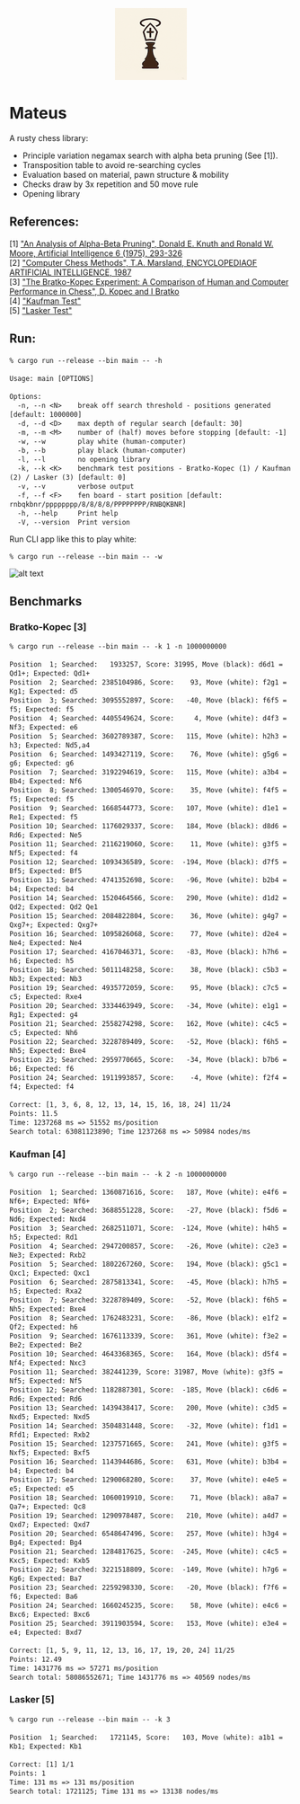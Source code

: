 <p align="center">
    <img src="Images/Mateus128x128.png" alt="Mateus Logo">
</p>

# Mateus

A rusty chess library:
* Principle variation negamax search with alpha beta pruning (See [1]).
* Transposition table to avoid re-searching cycles
* Evaluation based on material, pawn structure & mobility
* Checks draw by 3x repetition and 50 move rule
* Opening library

## References:

[1] ["An Analysis of Alpha-Beta Pruning", Donald E. Knuth and Ronald W. Moore, Artificial Intelligence 6 (1975), 293-326](http://www-public.telecom-sudparis.eu/~gibson/Teaching/Teaching-ReadingMaterial/KnuthMoore75.pdf) <br/>
[2] ["Computer Chess Methods", T.A. Marsland, ENCYCLOPEDIAOF ARTIFICIAL INTELLIGENCE, 1987](https://www.researchgate.net/publication/2404258_Computer_Chess_Methods) <br/>
[3] ["The Bratko-Kopec Experiment: A Comparison of Human and Computer Performance in Chess", D. Kopec and I Bratko](http://spider.sci.brooklyn.cuny.edu/~kopec) <br/>
[4] ["Kaufman Test"](https://www.chessprogramming.org/Kaufman_Test)<br/>
[5] ["Lasker Test"](https://www.chessprogramming.org/Lasker-Reichhelm_Position) <br/>

## Run:

```
% cargo run --release --bin main -- -h

Usage: main [OPTIONS]

Options:
  -n, --n <N>    break off search threshold - positions generated [default: 1000000]
  -d, --d <D>    max depth of regular search [default: 30]
  -m, --m <M>    number of (half) moves before stopping [default: -1]
  -w, --w        play white (human-computer)
  -b, --b        play black (human-computer)
  -l, --l        no opening library
  -k, --k <K>    benchmark test positions - Bratko-Kopec (1) / Kaufman (2) / Lasker (3) [default: 0]
  -v, --v        verbose output
  -f, --f <F>    fen board - start position [default: rnbqkbnr/pppppppp/8/8/8/8/PPPPPPPP/RNBQKBNR]
  -h, --help     Print help
  -V, --version  Print version

```

Run CLI app like this to play white:
```
% cargo run --release --bin main -- -w 

```
![alt text](https://github.com/jesper-olsen/puccinia_s_checkmate/blob/main/Images/your_move.png "Game UI")




## Benchmarks

### Bratko-Kopec [3]

```
% cargo run --release --bin main -- -k 1 -n 1000000000

Position  1; Searched:   1933257, Score: 31995, Move (black): d6d1 = Qd1+; Expected: Qd1+
Position  2; Searched: 2385104986, Score:    93, Move (white): f2g1 =  Kg1; Expected: d5
Position  3; Searched: 3095552897, Score:   -40, Move (black): f6f5 =   f5; Expected: f5
Position  4; Searched: 4405549624, Score:     4, Move (white): d4f3 =  Nf3; Expected: e6
Position  5; Searched: 3602789387, Score:   115, Move (white): h2h3 =   h3; Expected: Nd5,a4
Position  6; Searched: 1493427119, Score:    76, Move (white): g5g6 =   g6; Expected: g6
Position  7; Searched: 3192294619, Score:   115, Move (white): a3b4 =  Bb4; Expected: Nf6
Position  8; Searched: 1300546970, Score:    35, Move (white): f4f5 =   f5; Expected: f5
Position  9; Searched: 1668544773, Score:   107, Move (white): d1e1 =  Re1; Expected: f5
Position 10; Searched: 1176029337, Score:   184, Move (black): d8d6 =  Rd6; Expected: Ne5
Position 11; Searched: 2116219060, Score:    11, Move (white): g3f5 =  Nf5; Expected: f4
Position 12; Searched: 1093436589, Score:  -194, Move (black): d7f5 =  Bf5; Expected: Bf5
Position 13; Searched: 4741352698, Score:   -96, Move (white): b2b4 =   b4; Expected: b4
Position 14; Searched: 1520464566, Score:   290, Move (white): d1d2 =  Qd2; Expected: Qd2 Qe1
Position 15; Searched: 2084822804, Score:    36, Move (white): g4g7 = Qxg7+; Expected: Qxg7+
Position 16; Searched: 1095826068, Score:    77, Move (white): d2e4 =  Ne4; Expected: Ne4
Position 17; Searched: 4167046371, Score:   -83, Move (black): h7h6 =   h6; Expected: h5
Position 18; Searched: 5011148258, Score:    38, Move (black): c5b3 =  Nb3; Expected: Nb3
Position 19; Searched: 4935772059, Score:    95, Move (black): c7c5 =   c5; Expected: Rxe4
Position 20; Searched: 3334463949, Score:   -34, Move (white): e1g1 =  Rg1; Expected: g4
Position 21; Searched: 2558274298, Score:   162, Move (white): c4c5 =   c5; Expected: Nh6
Position 22; Searched: 3228789409, Score:   -52, Move (black): f6h5 =  Nh5; Expected: Bxe4
Position 23; Searched: 2959770665, Score:   -34, Move (black): b7b6 =   b6; Expected: f6
Position 24; Searched: 1911993857, Score:    -4, Move (white): f2f4 =   f4; Expected: f4

Correct: [1, 3, 6, 8, 12, 13, 14, 15, 16, 18, 24] 11/24
Points: 11.5
Time: 1237268 ms => 51552 ms/position
Search total: 63081123890; Time 1237268 ms => 50984 nodes/ms
```

### Kaufman [4]

```
% cargo run --release --bin main -- -k 2 -n 1000000000

Position  1; Searched: 1360871616, Score:   187, Move (white): e4f6 = Nf6+; Expected: Nf6+
Position  2; Searched: 3688551228, Score:   -27, Move (black): f5d6 =  Nd6; Expected: Nxd4
Position  3; Searched: 2682511071, Score:  -124, Move (white): h4h5 =   h5; Expected: Rd1
Position  4; Searched: 2947200857, Score:   -26, Move (white): c2e3 =  Ne3; Expected: Rxb2
Position  5; Searched: 1802267260, Score:   194, Move (black): g5c1 = Qxc1; Expected: Qxc1
Position  6; Searched: 2875813341, Score:   -45, Move (black): h7h5 =   h5; Expected: Rxa2
Position  7; Searched: 3228789409, Score:   -52, Move (black): f6h5 =  Nh5; Expected: Bxe4
Position  8; Searched: 1762483231, Score:   -86, Move (black): e1f2 =  Qf2; Expected: h6
Position  9; Searched: 1676113339, Score:   361, Move (white): f3e2 =  Be2; Expected: Be2
Position 10; Searched: 4643368365, Score:   164, Move (black): d5f4 =  Nf4; Expected: Nxc3
Position 11; Searched: 382441239, Score: 31987, Move (white): g3f5 =  Nf5; Expected: Nf5
Position 12; Searched: 1182887301, Score:  -185, Move (black): c6d6 =  Rd6; Expected: Rd6
Position 13; Searched: 1439438417, Score:   200, Move (white): c3d5 = Nxd5; Expected: Nxd5
Position 14; Searched: 3504831448, Score:   -32, Move (white): f1d1 = Rfd1; Expected: Rxb2
Position 15; Searched: 1237571665, Score:   241, Move (white): g3f5 = Nxf5; Expected: Bxf5
Position 16; Searched: 1143944686, Score:   631, Move (white): b3b4 =   b4; Expected: b4
Position 17; Searched: 1290068280, Score:    37, Move (white): e4e5 =   e5; Expected: e5
Position 18; Searched: 1060019910, Score:    71, Move (black): a8a7 = Qa7+; Expected: Qc8
Position 19; Searched: 1290978487, Score:   210, Move (white): a4d7 = Qxd7; Expected: Qxd7
Position 20; Searched: 6548647496, Score:   257, Move (white): h3g4 =  Bg4; Expected: Bg4
Position 21; Searched: 1284817625, Score:  -245, Move (white): c4c5 = Kxc5; Expected: Kxb5
Position 22; Searched: 3221518809, Score:  -149, Move (white): h7g6 =  Kg6; Expected: Ba7
Position 23; Searched: 2259298330, Score:   -20, Move (black): f7f6 =   f6; Expected: Ba6
Position 24; Searched: 1660245235, Score:    58, Move (white): e4c6 = Bxc6; Expected: Bxc6
Position 25; Searched: 3911903594, Score:   153, Move (white): e3e4 =   e4; Expected: Bxd7

Correct: [1, 5, 9, 11, 12, 13, 16, 17, 19, 20, 24] 11/25
Points: 12.49
Time: 1431776 ms => 57271 ms/position
Search total: 58086552671; Time 1431776 ms => 40569 nodes/ms
```

### Lasker [5]

```
% cargo run --release --bin main -- -k 3

Position  1; Searched:   1721145, Score:   103, Move (white): a1b1 =  Kb1; Expected: Kb1

Correct: [1] 1/1
Points: 1
Time: 131 ms => 131 ms/position
Search total: 1721125; Time 131 ms => 13138 nodes/ms
```
